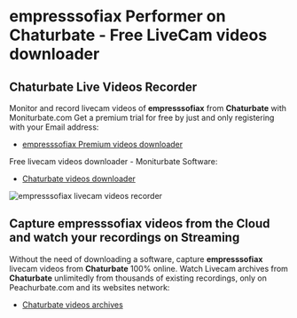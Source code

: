 # empresssofiax Performer on Chaturbate - Free LiveCam videos downloader

## Chaturbate Live Videos Recorder

Monitor and record livecam videos of **empresssofiax** from **Chaturbate** with Moniturbate.com
Get a premium trial for free by just and only registering with your Email address:
* [empresssofiax Premium videos downloader](https://moniturbate.com/request-demo-licence-key.html)

Free livecam videos downloader - Moniturbate Software:
* [Chaturbate videos downloader](https://moniturbate.com/moniturbate-download-software.html)

![empresssofiax livecam videos recorder](https://peachurnet.com/templates/moniturbate-software.png)


## Capture empresssofiax videos from the Cloud and watch your recordings on Streaming

Without the need of downloading a software, capture **empresssofiax** livecam videos from **Chaturbate** 100% online.
Watch Livecam archives from **Chaturbate** unlimitedly from thousands of existing recordings, only on Peachurbate.com and its websites network:
* [Chaturbate videos archives](https://peachurnet.com/)
